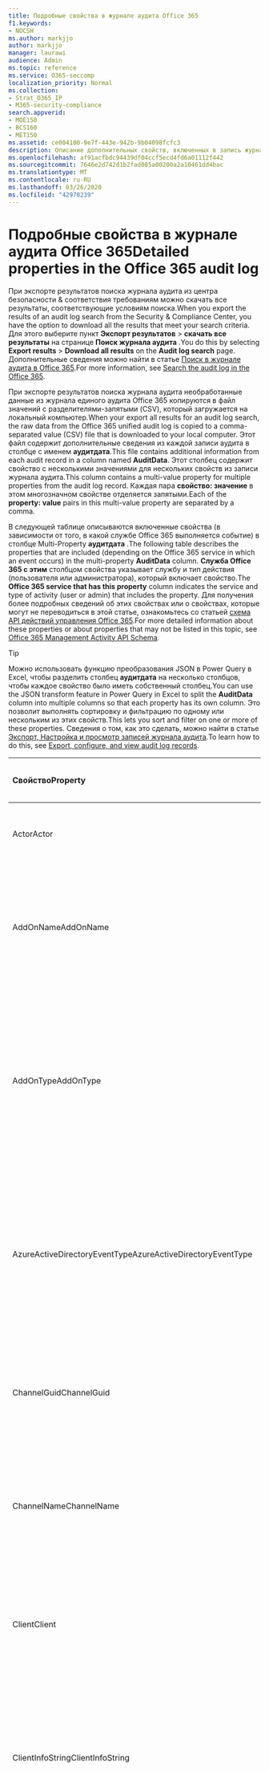 ```yaml
---
title: Подробные свойства в журнале аудита Office 365
f1.keywords:
- NOCSH
ms.author: markjjo
author: markjjo
manager: laurawi
audience: Admin
ms.topic: reference
ms.service: O365-seccomp
localization_priority: Normal
ms.collection:
- Strat_O365_IP
- M365-security-compliance
search.appverid:
- MOE150
- BCS160
- MET150
ms.assetid: ce004100-9e7f-443e-942b-9b04098fcfc3
description: Описание дополнительных свойств, включенных в запись журнала аудита Office 365.
ms.openlocfilehash: af91acfbdc94439df04ccf5ecd4fd6a01112f442
ms.sourcegitcommit: 7646e2d742d1b2fad085a00200a2a10461dd4bac
ms.translationtype: MT
ms.contentlocale: ru-RU
ms.lasthandoff: 03/26/2020
ms.locfileid: "42978239"
---
```

# <a name="detailed-properties-in-the-office-365-audit-log"></a><span data-ttu-id="85168-103">Подробные свойства в журнале аудита Office 365</span><span class="sxs-lookup"><span data-stu-id="85168-103">Detailed properties in the Office 365 audit log</span></span>

<span data-ttu-id="85168-104">При экспорте результатов поиска журнала аудита из центра безопасности & соответствия требованиям можно скачать все результаты, соответствующие условиям поиска.</span><span class="sxs-lookup"><span data-stu-id="85168-104">When you export the results of an audit log search from the Security & Compliance Center, you have the option to download all the results that meet your search criteria.</span></span> <span data-ttu-id="85168-105">Для этого выберите пункт **Экспорт результатов** \> **скачать все результаты** на странице **Поиск журнала аудита** .</span><span class="sxs-lookup"><span data-stu-id="85168-105">You do this by selecting **Export results** \> **Download all results** on the **Audit log search** page.</span></span> <span data-ttu-id="85168-106">Дополнительные сведения можно найти в статье [Поиск в журнале аудита в Office 365](search-the-audit-log-in-security-and-compliance.md).</span><span class="sxs-lookup"><span data-stu-id="85168-106">For more information, see [Search the audit log in the Office 365](search-the-audit-log-in-security-and-compliance.md).</span></span>
  
 <span data-ttu-id="85168-107">При экспорте результатов поиска журнала аудита необработанные данные из журнала единого аудита Office 365 копируются в файл значений с разделителями-запятыми (CSV), который загружается на локальный компьютер.</span><span class="sxs-lookup"><span data-stu-id="85168-107">When your export all results for an audit log search, the raw data from the Office 365 unified audit log is copied to a comma-separated value (CSV) file that is downloaded to your local computer.</span></span> <span data-ttu-id="85168-108">Этот файл содержит дополнительные сведения из каждой записи аудита в столбце с именем **аудитдата**.</span><span class="sxs-lookup"><span data-stu-id="85168-108">This file contains additional information from each audit record in a column named **AuditData**.</span></span> <span data-ttu-id="85168-109">Этот столбец содержит свойство с несколькими значениями для нескольких свойств из записи журнала аудита.</span><span class="sxs-lookup"><span data-stu-id="85168-109">This column contains a multi-value property for multiple properties from the audit log record.</span></span> <span data-ttu-id="85168-110">Каждая пара **свойство: значение** в этом многозначном свойстве отделяется запятыми.</span><span class="sxs-lookup"><span data-stu-id="85168-110">Each of the **property: value** pairs in this multi-value property are separated by a comma.</span></span> 
  
<span data-ttu-id="85168-111">В следующей таблице описываются включенные свойства (в зависимости от того, в какой службе Office 365 выполняется событие) в столбце Multi-Property **аудитдата** .</span><span class="sxs-lookup"><span data-stu-id="85168-111">The following table describes the properties that are included (depending on the Office 365 service in which an event occurs) in the multi-property **AuditData** column.</span></span> <span data-ttu-id="85168-112">**Служба Office 365 с этим** столбцом свойства указывает службу и тип действия (пользователя или администратора), который включает свойство.</span><span class="sxs-lookup"><span data-stu-id="85168-112">The **Office 365 service that has this property** column indicates the service and type of activity (user or admin) that includes the property.</span></span> <span data-ttu-id="85168-113">Для получения более подробных сведений об этих свойствах или о свойствах, которые могут не переводиться в этой статье, ознакомьтесь со статьей [схема API действий управления Office 365](https://go.microsoft.com/fwlink/p/?LinkId=717993).</span><span class="sxs-lookup"><span data-stu-id="85168-113">For more detailed information about these properties or about properties that may not be listed in this topic, see [Office 365 Management Activity API Schema](https://go.microsoft.com/fwlink/p/?LinkId=717993).</span></span>
  
> [!TIP]
> <span data-ttu-id="85168-114">Можно использовать функцию преобразования JSON в Power Query в Excel, чтобы разделить столбец **аудитдата** на несколько столбцов, чтобы каждое свойство было иметь собственный столбец.</span><span class="sxs-lookup"><span data-stu-id="85168-114">You can use the JSON transform feature in Power Query in Excel to split the **AuditData** column into multiple columns so that each property has its own column.</span></span> <span data-ttu-id="85168-115">Это позволит выполнять сортировку и фильтрацию по одному или нескольким из этих свойств.</span><span class="sxs-lookup"><span data-stu-id="85168-115">This lets you sort and filter on one or more of these properties.</span></span> <span data-ttu-id="85168-116">Сведения о том, как это сделать, можно найти в статье [Экспорт, Настройка и просмотр записей журнала аудита](export-view-audit-log-records.md).</span><span class="sxs-lookup"><span data-stu-id="85168-116">To learn how to do this, see [Export, configure, and view audit log records](export-view-audit-log-records.md).</span></span> 
  
|<span data-ttu-id="85168-117">**Свойство**</span><span class="sxs-lookup"><span data-stu-id="85168-117">**Property**</span></span>|<span data-ttu-id="85168-118">**Описание**</span><span class="sxs-lookup"><span data-stu-id="85168-118">**Description**</span></span>|<span data-ttu-id="85168-119">**Служба Office 365 с этим свойством**</span><span class="sxs-lookup"><span data-stu-id="85168-119">**Office 365 service that has this property**</span></span>|
|:-----|:-----|:-----|
|<span data-ttu-id="85168-120">Actor</span><span class="sxs-lookup"><span data-stu-id="85168-120">Actor</span></span>|<span data-ttu-id="85168-121">Учетная запись пользователя или службы, которая выполнила действие.</span><span class="sxs-lookup"><span data-stu-id="85168-121">The user or service account that performed the action.</span></span>|<span data-ttu-id="85168-122">Azure Active Directory</span><span class="sxs-lookup"><span data-stu-id="85168-122">Azure Active Directory</span></span>|
|<span data-ttu-id="85168-123">AddOnName</span><span class="sxs-lookup"><span data-stu-id="85168-123">AddOnName</span></span>|<span data-ttu-id="85168-124">Имя надстройки, которая была добавлена, удалена или обновлена в команде.</span><span class="sxs-lookup"><span data-stu-id="85168-124">The name of an add-on that was added, removed, or updated in a team.</span></span> <span data-ttu-id="85168-125">Тип надстроек в Microsoft Teams — это Bot, соединитель или вкладка.</span><span class="sxs-lookup"><span data-stu-id="85168-125">The type of add-ons in Microsoft Teams is a bot, a connector, or a tab.</span></span>|<span data-ttu-id="85168-126">Microsoft Teams</span><span class="sxs-lookup"><span data-stu-id="85168-126">Microsoft Teams</span></span>|
|<span data-ttu-id="85168-127">AddOnType</span><span class="sxs-lookup"><span data-stu-id="85168-127">AddOnType</span></span>|<span data-ttu-id="85168-128">Тип надстройки, которая была добавлена, удалена или обновлена в команде.</span><span class="sxs-lookup"><span data-stu-id="85168-128">The type of an add-on that was added, removed, or updated in a team.</span></span> <span data-ttu-id="85168-129">Следующие значения указывают тип надстройки.</span><span class="sxs-lookup"><span data-stu-id="85168-129">The following values indicate the type of add-on.</span></span>  <br/> <span data-ttu-id="85168-130">**1** — указывает на Bot.</span><span class="sxs-lookup"><span data-stu-id="85168-130">**1** - Indicates a bot.</span></span><br/> <span data-ttu-id="85168-131">**2** — указывает на соединитель.</span><span class="sxs-lookup"><span data-stu-id="85168-131">**2** - Indicates a connector.</span></span><br/> <span data-ttu-id="85168-132">**3** — указывает на вкладку.</span><span class="sxs-lookup"><span data-stu-id="85168-132">**3** - Indicates a tab.</span></span>|<span data-ttu-id="85168-133">Microsoft Teams</span><span class="sxs-lookup"><span data-stu-id="85168-133">Microsoft Teams</span></span>|
|<span data-ttu-id="85168-134">AzureActiveDirectoryEventType</span><span class="sxs-lookup"><span data-stu-id="85168-134">AzureActiveDirectoryEventType</span></span>|<span data-ttu-id="85168-135">Тип события Azure Active Directory.</span><span class="sxs-lookup"><span data-stu-id="85168-135">The type of Azure Active Directory event.</span></span> <span data-ttu-id="85168-136">Следующие значения указывают тип события.</span><span class="sxs-lookup"><span data-stu-id="85168-136">The following values indicate the type of event.</span></span>  <br/> <span data-ttu-id="85168-137">**0** — указывает на событие входа в учетную запись.</span><span class="sxs-lookup"><span data-stu-id="85168-137">**0** - Indicates an account login event.</span></span><br/> <span data-ttu-id="85168-138">**1** — указывает на событие безопасности приложения Azure.</span><span class="sxs-lookup"><span data-stu-id="85168-138">**1** - Indicates an Azure application security event.</span></span>|<span data-ttu-id="85168-139">Azure Active Directory</span><span class="sxs-lookup"><span data-stu-id="85168-139">Azure Active Directory</span></span>|
|<span data-ttu-id="85168-140">ChannelGuid</span><span class="sxs-lookup"><span data-stu-id="85168-140">ChannelGuid</span></span>|<span data-ttu-id="85168-141">Идентификатор канала Microsoft Teams.</span><span class="sxs-lookup"><span data-stu-id="85168-141">The ID of a Microsoft Teams channel.</span></span> <span data-ttu-id="85168-142">Команда, в которой находится канал, определена свойствами **теамнаме** и **теамгуид** .</span><span class="sxs-lookup"><span data-stu-id="85168-142">The team that the channel is located in is identified by the **TeamName** and **TeamGuid** properties.</span></span>|<span data-ttu-id="85168-143">Microsoft Teams</span><span class="sxs-lookup"><span data-stu-id="85168-143">Microsoft Teams</span></span>|
|<span data-ttu-id="85168-144">ChannelName</span><span class="sxs-lookup"><span data-stu-id="85168-144">ChannelName</span></span>|<span data-ttu-id="85168-145">Имя канала Microsoft Teams.</span><span class="sxs-lookup"><span data-stu-id="85168-145">The name of a Microsoft Teams channel.</span></span> <span data-ttu-id="85168-146">Команда, в которой находится канал, определена свойствами **теамнаме** и **теамгуид** .</span><span class="sxs-lookup"><span data-stu-id="85168-146">The team that the channel is located in is identified by the **TeamName** and **TeamGuid** properties.</span></span>|<span data-ttu-id="85168-147">Microsoft Teams</span><span class="sxs-lookup"><span data-stu-id="85168-147">Microsoft Teams</span></span>|
|<span data-ttu-id="85168-148">Client</span><span class="sxs-lookup"><span data-stu-id="85168-148">Client</span></span>|<span data-ttu-id="85168-149">Клиентское устройство, ОС устройства и браузер устройства, используемый для события входа (например, Nokia Lumia 920; Windows Phone 8; IE Mobile 11).</span><span class="sxs-lookup"><span data-stu-id="85168-149">The client device, the device OS, and the device browser used for the login event (for example, Nokia Lumia 920; Windows Phone 8; IE Mobile 11).</span></span>|<span data-ttu-id="85168-150">Azure Active Directory</span><span class="sxs-lookup"><span data-stu-id="85168-150">Azure Active Directory</span></span>|
|<span data-ttu-id="85168-151">ClientInfoString</span><span class="sxs-lookup"><span data-stu-id="85168-151">ClientInfoString</span></span>|<span data-ttu-id="85168-152">Сведения о почтовом клиенте, который использовался для выполнения операции (например, версия браузера, версия Outlook и сведения о мобильном устройстве)</span><span class="sxs-lookup"><span data-stu-id="85168-152">Information about the email client that was used to perform the operation, such as a browser version, Outlook version, and mobile device information</span></span>|<span data-ttu-id="85168-153">Exchange (действие почтового ящика)</span><span class="sxs-lookup"><span data-stu-id="85168-153">Exchange (mailbox activity)</span></span>|
|<span data-ttu-id="85168-154">ClientIP</span><span class="sxs-lookup"><span data-stu-id="85168-154">ClientIP</span></span>|<span data-ttu-id="85168-155">IP-адрес устройства, которое использовалось при регистрации действия в журнале.</span><span class="sxs-lookup"><span data-stu-id="85168-155">The IP address of the device that was used when the activity was logged.</span></span> <span data-ttu-id="85168-156">IP-адрес отображается в формате адреса IPv4 или IPv6.</span><span class="sxs-lookup"><span data-stu-id="85168-156">The IP address is displayed in either an IPv4 or IPv6 address format.</span></span><br/><br/> <span data-ttu-id="85168-157">Для некоторых служб значение, отображаемое в этом свойстве, может быть IP-адресом доверенного приложения (например, веб-приложений Office), обращающегося в службу от имени пользователя, а не IP-адресом устройства пользователя, выполнившего действие.</span><span class="sxs-lookup"><span data-stu-id="85168-157">For some services, the value displayed in this property might be the IP address for a trusted application (for example, Office on the web apps) calling into the service on behalf of a user and not the IP address of the device used by person who performed the activity.</span></span> <br/><br/><span data-ttu-id="85168-158">Кроме того, для действий администратора (или действий, выполняемых системной учетной записью) для событий, связанных с Azure Active Directory, этот IP-адрес не записывается `null`, а свойство клиентип имеет значение.</span><span class="sxs-lookup"><span data-stu-id="85168-158">Also, for admin activity (or activity performed by a system account) for Azure Active Directory-related events, the IP address isn't logged and the value for the ClientIP property is `null`.</span></span> |<span data-ttu-id="85168-159">Azure Active Directory, Exchange, SharePoint</span><span class="sxs-lookup"><span data-stu-id="85168-159">Azure Active Directory, Exchange, SharePoint</span></span>|
|<span data-ttu-id="85168-160">CreationTime</span><span class="sxs-lookup"><span data-stu-id="85168-160">CreationTime</span></span>|<span data-ttu-id="85168-161">Дата и время выполнения действия пользователем в формате UTC.</span><span class="sxs-lookup"><span data-stu-id="85168-161">The date and time in Coordinated Universal Time (UTC) when the user performed the activity.</span></span>|<span data-ttu-id="85168-162">Все</span><span class="sxs-lookup"><span data-stu-id="85168-162">All</span></span>|
|<span data-ttu-id="85168-163">DestinationFileExtension</span><span class="sxs-lookup"><span data-stu-id="85168-163">DestinationFileExtension</span></span>|<span data-ttu-id="85168-164">Расширение скопированного или перемещенного файла.</span><span class="sxs-lookup"><span data-stu-id="85168-164">The file extension of a file that is copied or moved.</span></span> <span data-ttu-id="85168-165">Это свойство отображается только для действий пользователя Филекопиед и Филемовед.</span><span class="sxs-lookup"><span data-stu-id="85168-165">This property is displayed only for the FileCopied and FileMoved user activities.</span></span>|<span data-ttu-id="85168-166">SharePoint;</span><span class="sxs-lookup"><span data-stu-id="85168-166">SharePoint</span></span>|
|<span data-ttu-id="85168-167">DestinationFileName</span><span class="sxs-lookup"><span data-stu-id="85168-167">DestinationFileName</span></span>|<span data-ttu-id="85168-168">Имя файла копируется или перемещается.</span><span class="sxs-lookup"><span data-stu-id="85168-168">The name of the file is copied or moved.</span></span> <span data-ttu-id="85168-169">Это свойство отображается только для действий Филекопиед и Филемовед.</span><span class="sxs-lookup"><span data-stu-id="85168-169">This property is displayed only for the FileCopied and FileMoved actions.</span></span>|<span data-ttu-id="85168-170">SharePoint;</span><span class="sxs-lookup"><span data-stu-id="85168-170">SharePoint</span></span>|
|<span data-ttu-id="85168-171">DestinationRelativeUrl</span><span class="sxs-lookup"><span data-stu-id="85168-171">DestinationRelativeUrl</span></span>|<span data-ttu-id="85168-172">URL-адрес конечной папки, в которую копируется или перемещается файл.</span><span class="sxs-lookup"><span data-stu-id="85168-172">The URL of the destination folder where a file is copied or moved.</span></span> <span data-ttu-id="85168-173">Сочетание значений для свойства **SiteUrl**, **дестинатионрелативеурл**и **Дестинатионфиленаме** совпадает со значением свойства **ObjectID** , которое представляет собой полный путь к файлу, который был скопирован.</span><span class="sxs-lookup"><span data-stu-id="85168-173">The combination of the values for the **SiteURL**, the **DestinationRelativeURL**, and the **DestinationFileName** property is the same as the value for the **ObjectID** property, which is the full path name for the file that was copied.</span></span> <span data-ttu-id="85168-174">Это свойство отображается только для действий пользователя Филекопиед и Филемовед.</span><span class="sxs-lookup"><span data-stu-id="85168-174">This property is displayed only for the FileCopied and FileMoved user activities.</span></span>|<span data-ttu-id="85168-175">SharePoint;</span><span class="sxs-lookup"><span data-stu-id="85168-175">SharePoint</span></span>|
|<span data-ttu-id="85168-176">EventSource</span><span class="sxs-lookup"><span data-stu-id="85168-176">EventSource</span></span>|<span data-ttu-id="85168-177">Определяет, произошло ли событие в SharePoint.</span><span class="sxs-lookup"><span data-stu-id="85168-177">Identifies that an event occurred in SharePoint.</span></span> <span data-ttu-id="85168-178">Возможные значения: **SharePoint** и **ObjectModel**.</span><span class="sxs-lookup"><span data-stu-id="85168-178">Possible values are **SharePoint** and **ObjectModel**.</span></span>|<span data-ttu-id="85168-179">SharePoint;</span><span class="sxs-lookup"><span data-stu-id="85168-179">SharePoint</span></span>|
|<span data-ttu-id="85168-180">ExternalAccess</span><span class="sxs-lookup"><span data-stu-id="85168-180">ExternalAccess</span></span>|<span data-ttu-id="85168-181">Для действий администратора Exchange указывает, был ли командлет запущен пользователем в Организации, сотрудником центра обработки данных Майкрософт или учетной записью службы центра обработки данных или полномочным администратором.</span><span class="sxs-lookup"><span data-stu-id="85168-181">For Exchange admin activity, specifies whether the cmdlet was run by a user in your organization, by Microsoft datacenter personnel or a datacenter service account, or by a delegated administrator.</span></span> <span data-ttu-id="85168-182">Значение **False** означает, что командлет был запущен пользователем в вашей организации.</span><span class="sxs-lookup"><span data-stu-id="85168-182">The value **False** indicates that the cmdlet was run by someone in your organization.</span></span> <span data-ttu-id="85168-183">Значение **True** значит, что командлет запустили сотрудник центра данных Майкрософт, учетная запись службы центра данных или полномочный администратор.</span><span class="sxs-lookup"><span data-stu-id="85168-183">The value **True** indicates that the cmdlet was run by datacenter personnel, a datacenter service account, or a delegated administrator.</span></span>  <br/> <span data-ttu-id="85168-184">Для действия почтовых ящиков Exchange указывает, был ли доступ к почтовому ящику пользователю за пресроком вашей организации.</span><span class="sxs-lookup"><span data-stu-id="85168-184">For Exchange mailbox activity, specifies whether a mailbox was accessed by a user outside your organization.</span></span>|<span data-ttu-id="85168-185">Exchange</span><span class="sxs-lookup"><span data-stu-id="85168-185">Exchange</span></span>|
|<span data-ttu-id="85168-186">ExtendedProperties</span><span class="sxs-lookup"><span data-stu-id="85168-186">ExtendedProperties</span></span>|<span data-ttu-id="85168-187">Расширенные свойства для события Azure Active Directory.</span><span class="sxs-lookup"><span data-stu-id="85168-187">The extended properties for an Azure Active Directory event.</span></span>|<span data-ttu-id="85168-188">Azure Active Directory</span><span class="sxs-lookup"><span data-stu-id="85168-188">Azure Active Directory</span></span>|
|<span data-ttu-id="85168-189">Идентификатор</span><span class="sxs-lookup"><span data-stu-id="85168-189">ID</span></span>|<span data-ttu-id="85168-190">Идентификатор записи отчета.</span><span class="sxs-lookup"><span data-stu-id="85168-190">The ID of the report entry.</span></span> <span data-ttu-id="85168-191">ИДЕНТИФИКАТОР уникально идентифицирует запись отчета.</span><span class="sxs-lookup"><span data-stu-id="85168-191">The ID uniquely identifies the report entry.</span></span>|<span data-ttu-id="85168-192">Все</span><span class="sxs-lookup"><span data-stu-id="85168-192">All</span></span>|
|<span data-ttu-id="85168-193">InternalLogonType</span><span class="sxs-lookup"><span data-stu-id="85168-193">InternalLogonType</span></span>|<span data-ttu-id="85168-194">Зарезервировано для внутреннего использования.</span><span class="sxs-lookup"><span data-stu-id="85168-194">Reserved for internal use.</span></span>|<span data-ttu-id="85168-195">Exchange (действие почтового ящика)</span><span class="sxs-lookup"><span data-stu-id="85168-195">Exchange (mailbox activity)</span></span>|
|<span data-ttu-id="85168-196">ItemType</span><span class="sxs-lookup"><span data-stu-id="85168-196">ItemType</span></span>|<span data-ttu-id="85168-197">Тип объекта, который был открыт или изменен.</span><span class="sxs-lookup"><span data-stu-id="85168-197">The type of object that was accessed or modified.</span></span> <span data-ttu-id="85168-198">Возможные значения: **файл**, **Папка**, **веб**, **сайт**, **клиент**и **DocumentLibrary**.</span><span class="sxs-lookup"><span data-stu-id="85168-198">Possible values include **File**, **Folder**, **Web**, **Site**, **Tenant**, and **DocumentLibrary**.</span></span>|<span data-ttu-id="85168-199">SharePoint;</span><span class="sxs-lookup"><span data-stu-id="85168-199">SharePoint</span></span>|
|<span data-ttu-id="85168-200">LoginStatus</span><span class="sxs-lookup"><span data-stu-id="85168-200">LoginStatus</span></span>|<span data-ttu-id="85168-201">Определяет ошибки входа в систему, которые могут быть выполнены.</span><span class="sxs-lookup"><span data-stu-id="85168-201">Identifies login failures that might have occurred.</span></span>|<span data-ttu-id="85168-202">Azure Active Directory</span><span class="sxs-lookup"><span data-stu-id="85168-202">Azure Active Directory</span></span>|
|<span data-ttu-id="85168-203">LogonType</span><span class="sxs-lookup"><span data-stu-id="85168-203">LogonType</span></span>|<span data-ttu-id="85168-204">Тип доступа к почтовому ящику.</span><span class="sxs-lookup"><span data-stu-id="85168-204">The type of mailbox access.</span></span> <span data-ttu-id="85168-205">Следующие значения указывают тип пользователя, получившего доступ к почтовому ящику.</span><span class="sxs-lookup"><span data-stu-id="85168-205">The following values indicate the type of user who accessed the mailbox.</span></span>  <br/><br/> <span data-ttu-id="85168-206">**0** — указывает на владельца почтового ящика.</span><span class="sxs-lookup"><span data-stu-id="85168-206">**0** - Indicates a mailbox owner.</span></span><br/> <span data-ttu-id="85168-207">**1** — указывает на администратора.</span><span class="sxs-lookup"><span data-stu-id="85168-207">**1** - Indicates an administrator.</span></span><br/> <span data-ttu-id="85168-208">**2** — указывает на делегат.</span><span class="sxs-lookup"><span data-stu-id="85168-208">**2** - Indicates a delegate.</span></span> <br/><span data-ttu-id="85168-209">**3** — указывает транспортную службу в центре обработки данных Майкрософт.</span><span class="sxs-lookup"><span data-stu-id="85168-209">**3** - Indicates the transport service in the Microsoft datacenter.</span></span><br/> <span data-ttu-id="85168-210">**4** — указывает учетную запись службы в центре обработки данных Майкрософт.</span><span class="sxs-lookup"><span data-stu-id="85168-210">**4** - Indicates a   service account in the Microsoft datacenter.</span></span> <br/><span data-ttu-id="85168-211">**6** указывает на делегированного администратора.</span><span class="sxs-lookup"><span data-stu-id="85168-211">**6** - Indicates a delegated administrator.</span></span>|<span data-ttu-id="85168-212">Exchange (действие почтового ящика)</span><span class="sxs-lookup"><span data-stu-id="85168-212">Exchange (mailbox activity)</span></span>|
|<span data-ttu-id="85168-213">MailboxGuid</span><span class="sxs-lookup"><span data-stu-id="85168-213">MailboxGuid</span></span>|<span data-ttu-id="85168-214">GUID почтового ящика Exchange, к которому получен доступ.</span><span class="sxs-lookup"><span data-stu-id="85168-214">The Exchange GUID of the mailbox that was accessed.</span></span>|<span data-ttu-id="85168-215">Exchange (действие почтового ящика)</span><span class="sxs-lookup"><span data-stu-id="85168-215">Exchange (mailbox activity)</span></span>|
|<span data-ttu-id="85168-216">MailboxOwnerUPN</span><span class="sxs-lookup"><span data-stu-id="85168-216">MailboxOwnerUPN</span></span>|<span data-ttu-id="85168-217">Адрес электронной почты пользователя, владеющего почтовым ящиком, к которому получен доступ.</span><span class="sxs-lookup"><span data-stu-id="85168-217">The email address of the person who owns the mailbox that was accessed.</span></span>|<span data-ttu-id="85168-218">Exchange (действие почтового ящика)</span><span class="sxs-lookup"><span data-stu-id="85168-218">Exchange (mailbox activity)</span></span>|
|<span data-ttu-id="85168-219">Members</span><span class="sxs-lookup"><span data-stu-id="85168-219">Members</span></span>|<span data-ttu-id="85168-220">Список пользователей, которые были добавлены в команду или удалены из нее.</span><span class="sxs-lookup"><span data-stu-id="85168-220">Lists the users that have been added or removed from a team.</span></span> <span data-ttu-id="85168-221">Перечисленные ниже значения указывают на тип роли, назначенной пользователю.</span><span class="sxs-lookup"><span data-stu-id="85168-221">The following values indicate the Role type assigned to the user.</span></span>  <br/><br/> <span data-ttu-id="85168-222">**1** — указывает на роль владельца.</span><span class="sxs-lookup"><span data-stu-id="85168-222">**1** - Indicates  the Owner role.</span></span><br/> <span data-ttu-id="85168-223">**2** — указывает на роль "Участник".</span><span class="sxs-lookup"><span data-stu-id="85168-223">**2** - Indicates the Member role.</span></span><br/> <span data-ttu-id="85168-224">**3** — указывает на роль "Гость".</span><span class="sxs-lookup"><span data-stu-id="85168-224">**3** - Indicates the Guest role.</span></span> <br/><br/><span data-ttu-id="85168-225">Свойство Members также включает название организации и адрес электронной почты участника.</span><span class="sxs-lookup"><span data-stu-id="85168-225">The Members property also includes the name of your organization, and the member's email address.</span></span>|<span data-ttu-id="85168-226">Microsoft Teams</span><span class="sxs-lookup"><span data-stu-id="85168-226">Microsoft Teams</span></span>|
|<span data-ttu-id="85168-227">ModifiedProperties (имя, NewValue, OldValue)</span><span class="sxs-lookup"><span data-stu-id="85168-227">ModifiedProperties (Name, NewValue, OldValue)</span></span>|<span data-ttu-id="85168-228">Это свойство включается для действий администратора, таких как добавление пользователя в качестве участника сайта или члена группы администраторов семейства веб-сайтов.</span><span class="sxs-lookup"><span data-stu-id="85168-228">The property is included for admin events, such as adding a user as a member of a site or a site collection admin group.</span></span> <span data-ttu-id="85168-229">Свойство включает имя измененного свойства (например, "Группа администраторов сайта") нового значения свойства Modified (например, пользователя, добавленного в качестве администратора сайта, а также предыдущее значение измененного объекта.</span><span class="sxs-lookup"><span data-stu-id="85168-229">The property includes the name of the property that was modified (for example, the Site Admin group) the new value of the modified property (such the user who was added as a site admin, and the previous value of the modified object.</span></span>|<span data-ttu-id="85168-230">Все (действия администратора)</span><span class="sxs-lookup"><span data-stu-id="85168-230">All (admin activity)</span></span>|
|<span data-ttu-id="85168-231">ObjectId</span><span class="sxs-lookup"><span data-stu-id="85168-231">ObjectId</span></span>|<span data-ttu-id="85168-232">Что касается ведения журнала аудита действий администратора Exchange, это имя объекта, измененного командлетом.</span><span class="sxs-lookup"><span data-stu-id="85168-232">For Exchange admin audit logging, the name of the object that was modified by the cmdlet.</span></span>  <br/> <span data-ttu-id="85168-233">Для действия SharePoint — полный URL-путь к файлу или папке, к которым обращается пользователь.</span><span class="sxs-lookup"><span data-stu-id="85168-233">For SharePoint activity, the full URL path name of the file or folder accessed by a user.</span></span>  <br/> <span data-ttu-id="85168-234">Для действия Azure AD введите имя учетной записи пользователя, которая была изменена.</span><span class="sxs-lookup"><span data-stu-id="85168-234">For Azure AD activity, the name of the user account that was modified.</span></span>|<span data-ttu-id="85168-235">Все</span><span class="sxs-lookup"><span data-stu-id="85168-235">All</span></span>|
|<span data-ttu-id="85168-236">Эксплуатация</span><span class="sxs-lookup"><span data-stu-id="85168-236">Operation</span></span>|<span data-ttu-id="85168-237">Название действия пользователя или администратора.</span><span class="sxs-lookup"><span data-stu-id="85168-237">The name of the user or admin activity.</span></span> <span data-ttu-id="85168-238">Значение этого свойства соответствует значению, выбранному в раскрывающемся списке " **действия** ".</span><span class="sxs-lookup"><span data-stu-id="85168-238">The value of this property corresponds to the value that was selected in the **Activities** drop down list.</span></span> <span data-ttu-id="85168-239">Если выбран параметр **Показать результаты для всех действий** , отчет будет включать записи для всех действий пользователя и администратора для всех служб.</span><span class="sxs-lookup"><span data-stu-id="85168-239">If **Show results for all activities** was selected, the report will included entries for all user and admin activities for all services.</span></span> <span data-ttu-id="85168-240">Описание операций и действий, регистрируемых в журнале аудита Office 365, приведено на вкладке "действия при **аудите** " в разделе [Поиск в журнале аудита в Office 365](search-the-audit-log-in-security-and-compliance.md).</span><span class="sxs-lookup"><span data-stu-id="85168-240">For a description of the operations/activities that are logged in the Office 365 audit log, see the **Audited activities** tab in [Search the audit log in the Office 365](search-the-audit-log-in-security-and-compliance.md).</span></span>  <br/> <span data-ttu-id="85168-241">Что касается действий администратора Exchange, это свойство определяет имя запущенного командлета.</span><span class="sxs-lookup"><span data-stu-id="85168-241">For Exchange admin activity, this property identifies the name of the cmdlet that was run.</span></span>|<span data-ttu-id="85168-242">Все</span><span class="sxs-lookup"><span data-stu-id="85168-242">All</span></span>|
|<span data-ttu-id="85168-243">OrganizationId</span><span class="sxs-lookup"><span data-stu-id="85168-243">OrganizationId</span></span>|<span data-ttu-id="85168-244">GUID организации Office 365.</span><span class="sxs-lookup"><span data-stu-id="85168-244">The GUID for your Office 365 organization.</span></span>|<span data-ttu-id="85168-245">Все</span><span class="sxs-lookup"><span data-stu-id="85168-245">All</span></span>|
|<span data-ttu-id="85168-246">Путь</span><span class="sxs-lookup"><span data-stu-id="85168-246">Path</span></span>|<span data-ttu-id="85168-247">Имя папки почтового ящика, где расположено сообщение, к которому получен доступ.</span><span class="sxs-lookup"><span data-stu-id="85168-247">The name of the mailbox folder where the message that was accessed is located.</span></span> <span data-ttu-id="85168-248">Это свойство также определяет папку, в которую создается или копируется или перемещается сообщение.</span><span class="sxs-lookup"><span data-stu-id="85168-248">This property also identifies the folder a where a message is created in or copied/moved to.</span></span>|<span data-ttu-id="85168-249">Exchange (действие почтового ящика)</span><span class="sxs-lookup"><span data-stu-id="85168-249">Exchange (mailbox activity)</span></span>|
|<span data-ttu-id="85168-250">Параметры</span><span class="sxs-lookup"><span data-stu-id="85168-250">Parameters</span></span>|<span data-ttu-id="85168-251">Для действий администратора Exchange — имя и значение для всех параметров, которые использовались с командлетом, указанным в свойстве Operation.</span><span class="sxs-lookup"><span data-stu-id="85168-251">For Exchange admin activity, the name and value for all parameters that were used with the cmdlet that is identified in the Operation property.</span></span>|<span data-ttu-id="85168-252">Exchange (действия администратора)</span><span class="sxs-lookup"><span data-stu-id="85168-252">Exchange (admin activity)</span></span>|
|<span data-ttu-id="85168-253">RecordType</span><span class="sxs-lookup"><span data-stu-id="85168-253">RecordType</span></span>|<span data-ttu-id="85168-254">Тип операции, указанный в записи.</span><span class="sxs-lookup"><span data-stu-id="85168-254">The type of operation indicated by the record.</span></span> <span data-ttu-id="85168-255">Следующие значения указывают тип записи.</span><span class="sxs-lookup"><span data-stu-id="85168-255">The following values indicate the record type.</span></span>  <br/><br/> <span data-ttu-id="85168-256">**1** — указывает запись из журнала аудита администратора Exchange.</span><span class="sxs-lookup"><span data-stu-id="85168-256">**1** - Indicates a record from the  Exchange  admin audit log.</span></span> <br/><span data-ttu-id="85168-257">**2** — указывает запись в журнале аудита почтовых ящиков Exchange для операции, выполняемой с одним элементом почтового ящика.</span><span class="sxs-lookup"><span data-stu-id="85168-257">**2** - Indicates a record from the  Exchange  mailbox audit log for an operation performed on a singled mailbox item.</span></span> <br/><span data-ttu-id="85168-258">**3** — также указывает запись из журнала аудита почтовых ящиков Exchange.</span><span class="sxs-lookup"><span data-stu-id="85168-258">**3** - Also indicates a record from the  Exchange  mailbox audit log.</span></span> <span data-ttu-id="85168-259">Этот тип записи указывает на то, что операция была выполнена над несколькими элементами в исходном почтовом ящике (например, перемещение нескольких элементов в папку "Удаленные" или окончательное удаление нескольких элементов).</span><span class="sxs-lookup"><span data-stu-id="85168-259">This record type indicates that the operation was performed on multiple items in the source mailbox (such as moving multiple items to the Deleted Items folder or permanently deleting multiple items).</span></span> <br/><span data-ttu-id="85168-260">**4** — указывает на работу администратора сайта в SharePoint, например администратора или пользователя, который назначает разрешения для сайта.</span><span class="sxs-lookup"><span data-stu-id="85168-260">**4** - Indicates a site admin operation in SharePoint, such as an administrator or user assigning permissions to a site.</span></span> <br/><span data-ttu-id="85168-261">**6** — обозначает операцию, связанную с файлами или папками в SharePoint, например пользователь, просматривающий или изменяющий файл.</span><span class="sxs-lookup"><span data-stu-id="85168-261">**6** - Indicates a file or folder-related operation in SharePoint, such as a user viewing or modifying a file.</span></span> <br/><span data-ttu-id="85168-262">**8** — указывает на административную операцию, выполняемую в Azure Active Directory.</span><span class="sxs-lookup"><span data-stu-id="85168-262">**8** - Indicates an admin operation performed in Azure Active Directory.</span></span> <br/><span data-ttu-id="85168-263">**9** — указывает на события входа в OrgID в Azure Active Directory.</span><span class="sxs-lookup"><span data-stu-id="85168-263">**9** - Indicates  OrgId logon events in Azure Active Directory.</span></span> <span data-ttu-id="85168-264">Этот тип записи устарел.</span><span class="sxs-lookup"><span data-stu-id="85168-264">This record type is being deprecated.</span></span> <br/><span data-ttu-id="85168-265">**10** — обозначает события командлетов безопасности, которые были выполнены персоналом Майкрософт в центре обработки данных.</span><span class="sxs-lookup"><span data-stu-id="85168-265">**10** - Indicates security cmdlet events that were performed by Microsoft personnel in the data center.</span></span> <br/><span data-ttu-id="85168-266">**11** — события защиты от потери данных (DLP) в SharePoint.</span><span class="sxs-lookup"><span data-stu-id="85168-266">**11** - Indicates Data loss protection (DLP) events in SharePoint.</span></span><br/> <span data-ttu-id="85168-267">**12** — обозначает события Sway.</span><span class="sxs-lookup"><span data-stu-id="85168-267">**12** - Indicates Sway events.</span></span> <br/><span data-ttu-id="85168-268">**13** — указывает на события DLP в Exchange, если они настроены с помощью единой политики DLP.</span><span class="sxs-lookup"><span data-stu-id="85168-268">**13** - Indicates DLP events in Exchange, when configured with a unified a DLP policy.</span></span> <span data-ttu-id="85168-269">События защиты от потери данных, основанные на правилах для обработки почты Exchange (которые также называются правилами транспорта), не поддерживаются.</span><span class="sxs-lookup"><span data-stu-id="85168-269">DLP events based on Exchange mail flow rules (also known as transport rules) aren't supported.</span></span><br><span data-ttu-id="85168-270">**14** — обозначает события общего доступа в SharePoint.</span><span class="sxs-lookup"><span data-stu-id="85168-270">**14** - Indicates sharing events in SharePoint.</span></span><br/> <span data-ttu-id="85168-271">**15** — указывает на события входа в службу маркеров безопасности (STS) в Azure Active Directory.</span><span class="sxs-lookup"><span data-stu-id="85168-271">**15** - Indicates Secure Token Service (STS) logon events in Azure Active Directory.</span></span> <br/><span data-ttu-id="85168-272">**18** — указывает на события центра безопасности & соответствия требованиям.</span><span class="sxs-lookup"><span data-stu-id="85168-272">**18** - Indicates Security & Compliance Center events.</span></span> <br/><span data-ttu-id="85168-273">**19** — обозначающие операции с почтовыми ящиками Exchange для повторяющихся действий, выполняемых в течение очень короткой длительности.</span><span class="sxs-lookup"><span data-stu-id="85168-273">**19** - Indicates aggregated Exchange mailbox operations for repetitive activity that occurs within a very short duration.</span></span> <br/><span data-ttu-id="85168-274">**20** — указывает на события Power BI.</span><span class="sxs-lookup"><span data-stu-id="85168-274">**20** - Indicates Power BI events.</span></span> <br/><span data-ttu-id="85168-275">**21**— обозначает события Dynamics 365.</span><span class="sxs-lookup"><span data-stu-id="85168-275">**21**- Indicates Dynamics 365 events.</span></span><br/><span data-ttu-id="85168-276">**22** — обозначает события Yammer.</span><span class="sxs-lookup"><span data-stu-id="85168-276">**22** - Indicates Yammer events.</span></span> <br/><span data-ttu-id="85168-277">**23** — обозначает события Skype для бизнеса.</span><span class="sxs-lookup"><span data-stu-id="85168-277">**23** - Indicates Skype for Business events.</span></span> <br/><span data-ttu-id="85168-278">**24** — указывает на события обнаружения электронных данных.</span><span class="sxs-lookup"><span data-stu-id="85168-278">**24** - Indicates eDiscovery events.</span></span> <span data-ttu-id="85168-279">Этот тип записей указывает действия, выполненные при выполнении поиска контента и управления делами обнаружения электронных данных в центре безопасности и соответствия требованиям.</span><span class="sxs-lookup"><span data-stu-id="85168-279">This record type indicates activities that were performed by running content searches and managing eDiscovery cases in the security and compliance center.</span></span> <span data-ttu-id="85168-280">Дополнительные сведения приведены в статье [Поиск действий eDiscovery в журнале аудита Office 365](search-for-ediscovery-activities-in-the-audit-log.md).</span><span class="sxs-lookup"><span data-stu-id="85168-280">For more information, see [Search for eDiscovery activities in the Office 365 audit log](search-for-ediscovery-activities-in-the-audit-log.md).</span></span><br/><span data-ttu-id="85168-281">**25, 26 или 27** — обозначает события Microsoft Teams.</span><span class="sxs-lookup"><span data-stu-id="85168-281">**25, 26, or 27** - Indicates Microsoft Teams events.</span></span> <br/><span data-ttu-id="85168-282">**28** указывает события фишинга и вредоносных программ из Exchange Online Protection и Office 365 Advanced Threat protection.</span><span class="sxs-lookup"><span data-stu-id="85168-282">**28** - Indicates phishing and malware events from Exchange Online Protection and Office 365 Advanced Threat Protection.</span></span><br/><span data-ttu-id="85168-283">**29** — указывает на события отправки из Exchange Online Protection и Office 365 Advanced Threat protection.</span><span class="sxs-lookup"><span data-stu-id="85168-283">**29** - Indicates submission events from Exchange Online Protection and Office 365 Advanced Threat Protection.</span></span><br/><span data-ttu-id="85168-284">**30** — обозначает Microsoft Power Автоматизация (ранее называемые событиями Microsoft Flow).</span><span class="sxs-lookup"><span data-stu-id="85168-284">**30** - Indicates Microsoft Power Automate (formerly called Microsoft Flow) events.</span></span><br/> <span data-ttu-id="85168-285">**31** — обозначает Расширенные события обнаружения электронных данных.</span><span class="sxs-lookup"><span data-stu-id="85168-285">**31** - Indicates Advanced eDiscovery events.</span></span><br/> <span data-ttu-id="85168-286">**32** — обозначает события Microsoft Stream.</span><span class="sxs-lookup"><span data-stu-id="85168-286">**32** - Indicates Microsoft Stream events.</span></span><br/> <span data-ttu-id="85168-287">**33** — указывает события, связанные с классификацией DLP в SharePoint.</span><span class="sxs-lookup"><span data-stu-id="85168-287">**33** - Indicates events related to DLP classification in SharePoint.</span></span><br/><span data-ttu-id="85168-288">**35** — обозначает события Microsoft Project.</span><span class="sxs-lookup"><span data-stu-id="85168-288">**35** - Indicates Microsoft Project events.</span></span> <br/> <span data-ttu-id="85168-289">**36** — обозначает события списка SharePoint.</span><span class="sxs-lookup"><span data-stu-id="85168-289">**36** - Indicates SharePoint list events.</span></span><br/><span data-ttu-id="85168-290">**37** — указывает на события, связанные с комментариями SharePoint.</span><span class="sxs-lookup"><span data-stu-id="85168-290">**37** - Indicates events related to SharePoint comments.</span></span> <br/><span data-ttu-id="85168-291">**38** — указывает события, связанные с политиками хранения и метками хранения в центре безопасности и соответствия требованиям.</span><span class="sxs-lookup"><span data-stu-id="85168-291">**38** - Indicates events related to retention policies and retention labels in the security and compliance center.</span></span>  <br/><span data-ttu-id="85168-292">**40** — указывает на события, получаемые в результате оповещений о безопасности и соответствии требованиям.</span><span class="sxs-lookup"><span data-stu-id="85168-292">**40** - Indicates events that results from security and compliance alert signals.</span></span><br/> <span data-ttu-id="85168-293">**41** — указывает события для безопасных ссылок на события блокировки и переопределения блоков в Office 365 Advanced Threat protection.</span><span class="sxs-lookup"><span data-stu-id="85168-293">**41** - Indicates safe links time-of-block and block override events in Office 365 Advanced Threat Protection.</span></span><br/><span data-ttu-id="85168-294">**42** — указывает события, связанные с аналитическими сведениями и отчетами в центре безопасности и соответствия требованиям Office 365.</span><span class="sxs-lookup"><span data-stu-id="85168-294">**42** - Indicates events related to insights and reports in the Office 365 security and compliance center.</span></span><br/><span data-ttu-id="85168-295">**44** — указывает события аналитики рабочего места.</span><span class="sxs-lookup"><span data-stu-id="85168-295">**44** - Indicates Workplace Analytics events.</span></span> <br/><span data-ttu-id="85168-296">**45** — указывает на события Power Apps.</span><span class="sxs-lookup"><span data-stu-id="85168-296">**45** - Indicates Power Apps events.</span></span> <br/> <span data-ttu-id="85168-297">**47** — обозначает фишинговые события и события вредоносных программ из Office 365 Advanced Threat Protection для файлов в SharePoint, OneDrive и Microsoft Teams.</span><span class="sxs-lookup"><span data-stu-id="85168-297">**47** - Indicates phishing and malware events from Office 365 Advanced Threat Protection for files in SharePoint, OneDrive, and Microsoft Teams.</span></span><br/><span data-ttu-id="85168-298">**48** — обозначает события браузера содержимого.</span><span class="sxs-lookup"><span data-stu-id="85168-298">**48** - Indicates content explorer events.</span></span> <span data-ttu-id="85168-299">Дополнительные сведения см. в статье [Использование обозревателя содержимого с классификацией данных](data-classification-content-explorer.md)</span><span class="sxs-lookup"><span data-stu-id="85168-299">For more information, see [Using data classification content explorer](data-classification-content-explorer.md).</span></span> <br/><span data-ttu-id="85168-300">**49** — указывает события [приложения пострадавшие](https://docs.microsoft.com/MicrosoftTeams/expand-teams-across-your-org/healthcare/patients-audit) в Microsoft Teams для сферы здравоохранения.</span><span class="sxs-lookup"><span data-stu-id="85168-300">**49** - Indicates [Patients application](https://docs.microsoft.com/MicrosoftTeams/expand-teams-across-your-org/healthcare/patients-audit) events in Microsoft Teams for Healthcare.</span></span> <br/><span data-ttu-id="85168-301">**50** — указывает на события, связанные с действием аудита почтового ящика маилитемсакцессед.</span><span class="sxs-lookup"><span data-stu-id="85168-301">**50** - Indicates events related to the MailItemsAccessed mailbox audit action.</span></span> <br/><span data-ttu-id="85168-302">**52** — указывает на события, связанные с API REST для аналитики данных.</span><span class="sxs-lookup"><span data-stu-id="85168-302">**52** - Indicates events related to the Data Insights REST API.</span></span><br/><span data-ttu-id="85168-303">**53** — указывает события, связанные с применением политик барьера информации.</span><span class="sxs-lookup"><span data-stu-id="85168-303">**53** - Indicates events related to the application of information barrier policies.</span></span> <span data-ttu-id="85168-304">Дополнительную информацию можно узнать в статье [Определение политик для барьеров информации](information-barriers-policies.md).</span><span class="sxs-lookup"><span data-stu-id="85168-304">For more information, see [Define policies for information barriers](information-barriers-policies.md).</span></span> <br/><span data-ttu-id="85168-305">**54** — обозначает события элемента списка SharePoint.</span><span class="sxs-lookup"><span data-stu-id="85168-305">**54** - Indicates SharePoint list item events.</span></span><br/><span data-ttu-id="85168-306">**55** — указывает на события типа контента SharePoint.</span><span class="sxs-lookup"><span data-stu-id="85168-306">**55** - Indicates SharePoint content type events.</span></span><br/> <span data-ttu-id="85168-307">**56** — обозначает события поля списка SharePoint.</span><span class="sxs-lookup"><span data-stu-id="85168-307">**56** - Indicates SharePoint list field events.</span></span> <br/><span data-ttu-id="85168-308">**62** — указывает на события, связанные с кампаниями по атакам электронной почты.</span><span class="sxs-lookup"><span data-stu-id="85168-308">**62** - Indicates events related to email attack campaigns.</span></span> <span data-ttu-id="85168-309">Дополнительные сведения см в статье [представления кампании в Office 365 ATP](https://docs.microsoft.com/microsoft-365/security/office-365-security/campaigns).</span><span class="sxs-lookup"><span data-stu-id="85168-309">For more information, see [Campaign Views in Office 365 ATP](https://docs.microsoft.com/microsoft-365/security/office-365-security/campaigns).</span></span><br/><span data-ttu-id="85168-310">**64** — указывает на автоматическое исследование и события отклика.</span><span class="sxs-lookup"><span data-stu-id="85168-310">**64** - Indicates automated investigation and response events.</span></span> <span data-ttu-id="85168-311">Сведения о том, как [автоматизированное исследование и реагирование (AIR) в Office 365](../security/office-365-security/automated-investigation-response-office.md)</span><span class="sxs-lookup"><span data-stu-id="85168-311">For information, see [automated investigation and response (AIR) in Office 365](../security/office-365-security/automated-investigation-response-office.md)</span></span><br/><span data-ttu-id="85168-312">**65** — указывает на события карантина.</span><span class="sxs-lookup"><span data-stu-id="85168-312">**65** - Indicates quarantine events.</span></span> <span data-ttu-id="85168-313">Дополнительные сведения см. [В разделе Карантин в Office 365](../security/office-365-security/quarantine-email-messages.md).</span><span class="sxs-lookup"><span data-stu-id="85168-313">For more information, see [Quarantine in Office 365](../security/office-365-security/quarantine-email-messages.md).</span></span> <br/><span data-ttu-id="85168-314">**66** — обозначает события Microsoft Forms.</span><span class="sxs-lookup"><span data-stu-id="85168-314">**66** - Indicates Microsoft Forms events.</span></span><br/><span data-ttu-id="85168-315">**68** — обозначает события обеспечения соответствия связи в Exchange.</span><span class="sxs-lookup"><span data-stu-id="85168-315">**68** - Indicates Communication compliance events in Exchange.</span></span> <span data-ttu-id="85168-316">Дополнительные сведения см [в статье соответствие требованиям в Microsoft 365](communication-compliance.md).</span><span class="sxs-lookup"><span data-stu-id="85168-316">For more information, see [Communication compliance in Microsoft 365](communication-compliance.md).</span></span><br/><span data-ttu-id="85168-317">**69** — указывает на события, связанные с шифрованием с ключом клиента.</span><span class="sxs-lookup"><span data-stu-id="85168-317">**69** - Indicates events related to Customer Key Encryption.</span></span> <span data-ttu-id="85168-318">Дополнительные сведения см. [в разделе Шифрование службы с помощью ключа клиента в Office 365](customer-key-overview.md).</span><span class="sxs-lookup"><span data-stu-id="85168-318">For more information, see [Service encryption with Customer Key in Office 365](customer-key-overview.md).</span></span> 
|<span data-ttu-id="85168-319">ResultStatus</span><span class="sxs-lookup"><span data-stu-id="85168-319">ResultStatus</span></span>|<span data-ttu-id="85168-320">Указывает, было ли действие (указанное в свойстве **Operation** ) успешным или нет.</span><span class="sxs-lookup"><span data-stu-id="85168-320">Indicates whether the action (specified in the **Operation** property) was successful or not.</span></span>  <br/> <span data-ttu-id="85168-321">Для действий администратора Exchange значение имеет значение **true** (успешно) или **false** (неудачно).</span><span class="sxs-lookup"><span data-stu-id="85168-321">For Exchange admin activity, the value is either **True** (successful) or **False** (failed).</span></span>|<span data-ttu-id="85168-322">Все</span><span class="sxs-lookup"><span data-stu-id="85168-322">All</span></span>  <br/>|
|<span data-ttu-id="85168-323">секуритикомплианцецентеревенттипе</span><span class="sxs-lookup"><span data-stu-id="85168-323">SecurityComplianceCenterEventType</span></span>|<span data-ttu-id="85168-324">Указывает на то, что действие было событием центра безопасности & соответствия требованиям.</span><span class="sxs-lookup"><span data-stu-id="85168-324">Indicates that the activity was a Security & Compliance Center event.</span></span> <span data-ttu-id="85168-325">Все действия центра безопасности & центра соответствия требованиям будут иметь значение **0** для этого свойства.</span><span class="sxs-lookup"><span data-stu-id="85168-325">All Security & Compliance Center activities will have a value of **0** for this property.</span></span>|<span data-ttu-id="85168-326">Центр безопасности и соответствия требованиям</span><span class="sxs-lookup"><span data-stu-id="85168-326">Security & Compliance Center</span></span>|
|<span data-ttu-id="85168-327">SharingType</span><span class="sxs-lookup"><span data-stu-id="85168-327">SharingType</span></span>|<span data-ttu-id="85168-328">Тип разрешений общего доступа, назначенный пользователю, к которому предоставлен общий доступ к ресурсу.</span><span class="sxs-lookup"><span data-stu-id="85168-328">The type of sharing permissions that was assigned to the user that the resource was shared with.</span></span> <span data-ttu-id="85168-329">Этот пользователь определен в свойстве **усершаредвис** .</span><span class="sxs-lookup"><span data-stu-id="85168-329">This user is identified in the **UserSharedWith** property.</span></span>|<span data-ttu-id="85168-330">SharePoint;</span><span class="sxs-lookup"><span data-stu-id="85168-330">SharePoint</span></span>|
|<span data-ttu-id="85168-331">Site</span><span class="sxs-lookup"><span data-stu-id="85168-331">Site</span></span>|<span data-ttu-id="85168-332">GUID сайта, на котором расположены файл или папка, к которым получил доступ пользователь.</span><span class="sxs-lookup"><span data-stu-id="85168-332">The GUID of the site where the file or folder accessed by the user is located.</span></span>|<span data-ttu-id="85168-333">SharePoint;</span><span class="sxs-lookup"><span data-stu-id="85168-333">SharePoint</span></span>|
|<span data-ttu-id="85168-334">SiteUrl</span><span class="sxs-lookup"><span data-stu-id="85168-334">SiteUrl</span></span>|<span data-ttu-id="85168-335">URL-адрес сайта, на котором расположены файл или папка, к которым получил доступ пользователь.</span><span class="sxs-lookup"><span data-stu-id="85168-335">The URL of the site where the file or folder accessed by the user is located.</span></span>|<span data-ttu-id="85168-336">SharePoint;</span><span class="sxs-lookup"><span data-stu-id="85168-336">SharePoint</span></span>|
|<span data-ttu-id="85168-337">SourceFileExtension</span><span class="sxs-lookup"><span data-stu-id="85168-337">SourceFileExtension</span></span>|<span data-ttu-id="85168-338">Расширение файла, к которому получил доступ пользователь.</span><span class="sxs-lookup"><span data-stu-id="85168-338">The file extension of the file that was accessed by the user.</span></span> <span data-ttu-id="85168-339">Это свойство пустое, если объект, к которому получен доступ, представляет собой папку.</span><span class="sxs-lookup"><span data-stu-id="85168-339">This property is blank if the object that was accessed is a folder.</span></span>|<span data-ttu-id="85168-340">SharePoint;</span><span class="sxs-lookup"><span data-stu-id="85168-340">SharePoint</span></span>|
|<span data-ttu-id="85168-341">SourceFileName</span><span class="sxs-lookup"><span data-stu-id="85168-341">SourceFileName</span></span>|<span data-ttu-id="85168-342">Имя файла или папки, к которым получил доступ пользователь.</span><span class="sxs-lookup"><span data-stu-id="85168-342">The name of the file or folder accessed by the user.</span></span>|<span data-ttu-id="85168-343">SharePoint;</span><span class="sxs-lookup"><span data-stu-id="85168-343">SharePoint</span></span>|
|<span data-ttu-id="85168-344">SourceRelativeUrl</span><span class="sxs-lookup"><span data-stu-id="85168-344">SourceRelativeUrl</span></span>|<span data-ttu-id="85168-345">URL-адрес папки с файлом, к которому получил доступ пользователь.</span><span class="sxs-lookup"><span data-stu-id="85168-345">The URL of the folder that contains the file accessed by the user.</span></span> <span data-ttu-id="85168-346">Сочетание значений для свойств **SiteUrl**, **саурцерелативеурл**и **Саурцефиленаме** совпадает со значением свойства **ObjectID** , которое представляет собой полный путь к файлу, к которому обращается пользователь.</span><span class="sxs-lookup"><span data-stu-id="85168-346">The combination of the values for the **SiteURL**, the **SourceRelativeURL**, and the **SourceFileName** property is the same as the value for the **ObjectID** property, which is the full path name for the file accessed by the user.</span></span>|<span data-ttu-id="85168-347">SharePoint;</span><span class="sxs-lookup"><span data-stu-id="85168-347">SharePoint</span></span>|
|<span data-ttu-id="85168-348">Subject</span><span class="sxs-lookup"><span data-stu-id="85168-348">Subject</span></span>|<span data-ttu-id="85168-349">Строка темы сообщения, к которому получен доступ.</span><span class="sxs-lookup"><span data-stu-id="85168-349">The subject line of the message that was accessed.</span></span>|<span data-ttu-id="85168-350">Exchange (действие почтового ящика)</span><span class="sxs-lookup"><span data-stu-id="85168-350">Exchange (mailbox activity)</span></span>|
|<span data-ttu-id="85168-351">TabType</span><span class="sxs-lookup"><span data-stu-id="85168-351">TabType</span></span>| <span data-ttu-id="85168-352">Тип добавленных, удаленных или обновленных вкладок в команде.</span><span class="sxs-lookup"><span data-stu-id="85168-352">The type of tab added, removed, or updated in a team.</span></span> <span data-ttu-id="85168-353">Вот возможные значения этого свойства:</span><span class="sxs-lookup"><span data-stu-id="85168-353">The possible values for this property are:</span></span>  <br/><br/> <span data-ttu-id="85168-354">**ПИН-код Excel** — вкладка Excel.</span><span class="sxs-lookup"><span data-stu-id="85168-354">**Excel pin** - An Excel tab.</span></span>  <br/> <span data-ttu-id="85168-355">**Extension** — все сторонние приложения и приложения сторонних производителей; Например, расписания классов, VSTS и формы.</span><span class="sxs-lookup"><span data-stu-id="85168-355">**Extension** - All first-party and third-party apps; such as Class Schedule, VSTS, and Forms.</span></span>  <br/> <span data-ttu-id="85168-356">**Заметки** — вкладка OneNote.</span><span class="sxs-lookup"><span data-stu-id="85168-356">**Notes** - OneNote tab.</span></span>  <br/> <span data-ttu-id="85168-357">**Пдфпин** — вкладка "PDF".</span><span class="sxs-lookup"><span data-stu-id="85168-357">**Pdfpin** - A PDF tab.</span></span>  <br/> <span data-ttu-id="85168-358">**Powerbi** — вкладка powerbi.</span><span class="sxs-lookup"><span data-stu-id="85168-358">**Powerbi** - A PowerBI tab.</span></span>  <br/> <span data-ttu-id="85168-359">**Поверпоинтпин** — вкладка PowerPoint.</span><span class="sxs-lookup"><span data-stu-id="85168-359">**Powerpointpin** - A PowerPoint tab.</span></span>  <br/> <span data-ttu-id="85168-360">**Шарепоинтфилес** — вкладка SharePoint.</span><span class="sxs-lookup"><span data-stu-id="85168-360">**Sharepointfiles** - A SharePoint tab.</span></span>  <br/> <span data-ttu-id="85168-361">Веб- **страница** — вкладка закрепленного веб-сайта.</span><span class="sxs-lookup"><span data-stu-id="85168-361">**Webpage** - A pinned website tab.</span></span>  <br/> <span data-ttu-id="85168-362">**Вики-вкладка** — вики-вкладка.</span><span class="sxs-lookup"><span data-stu-id="85168-362">**Wiki-tab** - A wiki tab.</span></span>  <br/> <span data-ttu-id="85168-363">**Вордпин** — вкладка Word.</span><span class="sxs-lookup"><span data-stu-id="85168-363">**Wordpin** - A Word tab.</span></span>|<span data-ttu-id="85168-364">Microsoft Teams</span><span class="sxs-lookup"><span data-stu-id="85168-364">Microsoft Teams</span></span>|
|<span data-ttu-id="85168-365">Target</span><span class="sxs-lookup"><span data-stu-id="85168-365">Target</span></span>|<span data-ttu-id="85168-366">Пользователь, для которого выполнялось действие (указанное в свойстве **Operation** ).</span><span class="sxs-lookup"><span data-stu-id="85168-366">The user that the action (identified in the **Operation** property) was performed on.</span></span> <span data-ttu-id="85168-367">Например, если пользователь-гость добавляется в SharePoint или группу Майкрософт, он будет указан в этом свойстве.</span><span class="sxs-lookup"><span data-stu-id="85168-367">For example, if a guest user is added to SharePoint or a Microsoft Team, that user would be listed in this property.</span></span>|<span data-ttu-id="85168-368">Azure Active Directory</span><span class="sxs-lookup"><span data-stu-id="85168-368">Azure Active Directory</span></span>|
|<span data-ttu-id="85168-369">TeamGuid</span><span class="sxs-lookup"><span data-stu-id="85168-369">TeamGuid</span></span>|<span data-ttu-id="85168-370">Идентификатор команды в Microsoft Teams.</span><span class="sxs-lookup"><span data-stu-id="85168-370">The ID of a team in Microsoft Teams.</span></span>|<span data-ttu-id="85168-371">Microsoft Teams</span><span class="sxs-lookup"><span data-stu-id="85168-371">Microsoft Teams</span></span>|
|<span data-ttu-id="85168-372">TeamName</span><span class="sxs-lookup"><span data-stu-id="85168-372">TeamName</span></span>|<span data-ttu-id="85168-373">Имя команды в Microsoft Teams.</span><span class="sxs-lookup"><span data-stu-id="85168-373">The name of a team in Microsoft Teams.</span></span>|<span data-ttu-id="85168-374">Microsoft Teams</span><span class="sxs-lookup"><span data-stu-id="85168-374">Microsoft Teams</span></span>|
|<span data-ttu-id="85168-375">UserAgent</span><span class="sxs-lookup"><span data-stu-id="85168-375">UserAgent</span></span>|<span data-ttu-id="85168-376">Сведения о браузере пользователя.</span><span class="sxs-lookup"><span data-stu-id="85168-376">Information about the user's browser.</span></span> <span data-ttu-id="85168-377">Эта информация предоставляется браузером.</span><span class="sxs-lookup"><span data-stu-id="85168-377">This information is provided by the browser.</span></span>|<span data-ttu-id="85168-378">SharePoint;</span><span class="sxs-lookup"><span data-stu-id="85168-378">SharePoint</span></span>|
|<span data-ttu-id="85168-379">UserDomain</span><span class="sxs-lookup"><span data-stu-id="85168-379">UserDomain</span></span>|<span data-ttu-id="85168-380">Идентификационные данные о клиентской организации пользователя (субъекта), выполнившего действие.</span><span class="sxs-lookup"><span data-stu-id="85168-380">Identity information about the tenant organization of the user (actor) who performed the action.</span></span>|<span data-ttu-id="85168-381">Azure Active Directory</span><span class="sxs-lookup"><span data-stu-id="85168-381">Azure Active Directory</span></span>|
|<span data-ttu-id="85168-382">UserId</span><span class="sxs-lookup"><span data-stu-id="85168-382">UserId</span></span>|<span data-ttu-id="85168-383">Пользователь, который выполнил действие (указанное в свойстве **Operation** ), которое привело к записи в журнал.</span><span class="sxs-lookup"><span data-stu-id="85168-383">The user who performed the action (specified in the **Operation** property) that resulted in the record being logged.</span></span> <span data-ttu-id="85168-384">Записи аудита для действий, выполняемых системными учетными записями (например, SHAREPOINT\system или NT AUTHORITY\SYSTEM), также включаются в журнал аудита.</span><span class="sxs-lookup"><span data-stu-id="85168-384">Audit records for activity performed by system accounts (such as SHAREPOINT\system or NT AUTHORITY\SYSTEM) are also included in the audit log.</span></span> <span data-ttu-id="85168-385">Другое распространенное значение свойства UserId — app@sharepoint.</span><span class="sxs-lookup"><span data-stu-id="85168-385">Another common value for the UserId property is app@sharepoint.</span></span> <span data-ttu-id="85168-386">Это указывает на то, что «пользователь», который выполнял действие, был приложением, имеющим необходимые разрешения в SharePoint для выполнения действий в масштабе всей организации (таких как поиск на сайте SharePoint или в учетной записи OneDrive) от имени пользователя, администратора или службы.</span><span class="sxs-lookup"><span data-stu-id="85168-386">This indicates that the "user" who performed the activity was an application that has the necessary permissions in SharePoint to perform organization-wide actions (such as search a SharePoint site or OneDrive account) on behalf of a user, admin, or service.</span></span> <span data-ttu-id="85168-387">Дополнительные сведения см. в разделе [Пользователь app\@sharepoint в записях аудита](search-the-audit-log-in-security-and-compliance.md#the-appsharepoint-user-in-audit-records).</span><span class="sxs-lookup"><span data-stu-id="85168-387">For more information, see [The app\@sharepoint user in audit records](search-the-audit-log-in-security-and-compliance.md#the-appsharepoint-user-in-audit-records).</span></span> |<span data-ttu-id="85168-388">Все</span><span class="sxs-lookup"><span data-stu-id="85168-388">All</span></span>|
|<span data-ttu-id="85168-389">UserKey</span><span class="sxs-lookup"><span data-stu-id="85168-389">UserKey</span></span>|<span data-ttu-id="85168-390">Альтернативный идентификатор пользователя, указанный в свойстве **UserID** .</span><span class="sxs-lookup"><span data-stu-id="85168-390">An alternative ID for the user identified in the **UserID** property.</span></span> <span data-ttu-id="85168-391">Например, это свойство заполняется уникальным ИДЕНТИФИКАТОРом паспорта (PUID) для событий, выполняемых пользователями в SharePoint.</span><span class="sxs-lookup"><span data-stu-id="85168-391">For example, this property is populated with the passport unique ID (PUID) for events performed by users in SharePoint.</span></span> <span data-ttu-id="85168-392">Это свойство также может указывать то же значение, что и свойство **UserID** для событий, происходящих в других службах и событиях, выполняемых системными учетными записями.</span><span class="sxs-lookup"><span data-stu-id="85168-392">This property also might specify the same value as the **UserID** property for events occurring in other services and events performed by system accounts.</span></span>|<span data-ttu-id="85168-393">Все</span><span class="sxs-lookup"><span data-stu-id="85168-393">All</span></span>|
|<span data-ttu-id="85168-394">UserSharedWith</span><span class="sxs-lookup"><span data-stu-id="85168-394">UserSharedWith</span></span>|<span data-ttu-id="85168-395">Пользователь, которому предоставлен общий доступ к ресурсу.</span><span class="sxs-lookup"><span data-stu-id="85168-395">The user that a resource was shared with.</span></span> <span data-ttu-id="85168-396">Это свойство включается, если для свойства **операции** задано значение **Sharing**.</span><span class="sxs-lookup"><span data-stu-id="85168-396">This property is included if the value for the **Operation** property is **SharingSet**.</span></span> <span data-ttu-id="85168-397">Этот пользователь также отображается в столбце **общий доступ** в отчете.</span><span class="sxs-lookup"><span data-stu-id="85168-397">This user is also listed in the **Shared with** column in the report.</span></span>|<span data-ttu-id="85168-398">SharePoint;</span><span class="sxs-lookup"><span data-stu-id="85168-398">SharePoint</span></span>|
|<span data-ttu-id="85168-399">UserType</span><span class="sxs-lookup"><span data-stu-id="85168-399">UserType</span></span>|<span data-ttu-id="85168-400">Тип пользователя, который выполнил операцию.</span><span class="sxs-lookup"><span data-stu-id="85168-400">The type of user that performed the operation.</span></span> <span data-ttu-id="85168-401">Следующие значения указывают тип пользователя.</span><span class="sxs-lookup"><span data-stu-id="85168-401">The following values indicate the user type.</span></span> <br/> <br/> <span data-ttu-id="85168-402">**0** — обычный пользователь.</span><span class="sxs-lookup"><span data-stu-id="85168-402">**0** - A regular user.</span></span> <br/><span data-ttu-id="85168-403">**2** — Администратор в организации Office 365. <sup>1</sup></span><span class="sxs-lookup"><span data-stu-id="85168-403">**2** - An administrator in your Office 365  organization.<sup>1</sup></span></span> <br/><span data-ttu-id="85168-404">**3** — учетная запись администратора центра данных Майкрософт или системы центра обработки данных.</span><span class="sxs-lookup"><span data-stu-id="85168-404">**3** - A Microsoft datacenter administrator or datacenter system account.</span></span> <br/><span data-ttu-id="85168-405">**4** — системная учетная запись.</span><span class="sxs-lookup"><span data-stu-id="85168-405">**4** - A system account.</span></span> <br/><span data-ttu-id="85168-406">**5** — приложение.</span><span class="sxs-lookup"><span data-stu-id="85168-406">**5** - An application.</span></span> <br/><span data-ttu-id="85168-407">**6** — участник службы.</span><span class="sxs-lookup"><span data-stu-id="85168-407">**6** - A service principal.</span></span><br/><span data-ttu-id="85168-408">**7** — настраиваемая политика.</span><span class="sxs-lookup"><span data-stu-id="85168-408">**7** - A custom policy.</span></span><br/><span data-ttu-id="85168-409">**8** — системная политика.</span><span class="sxs-lookup"><span data-stu-id="85168-409">**8** - A system policy.</span></span>|<span data-ttu-id="85168-410">Все</span><span class="sxs-lookup"><span data-stu-id="85168-410">All</span></span>|
|<span data-ttu-id="85168-411">Версия</span><span class="sxs-lookup"><span data-stu-id="85168-411">Version</span></span>|<span data-ttu-id="85168-412">Указывает номер версии действия (определяемого свойством **Operation** ), который записывается в журнал.</span><span class="sxs-lookup"><span data-stu-id="85168-412">Indicates the version number of the activity (identified by the **Operation** property) that's logged.</span></span>|<span data-ttu-id="85168-413">Все</span><span class="sxs-lookup"><span data-stu-id="85168-413">All</span></span>|
|<span data-ttu-id="85168-414">Workload</span><span class="sxs-lookup"><span data-stu-id="85168-414">Workload</span></span>|<span data-ttu-id="85168-415">Служба Office 365, в которой было выполнено действие.</span><span class="sxs-lookup"><span data-stu-id="85168-415">The Office 365 service where the activity occurred.</span></span>|<span data-ttu-id="85168-416">Все</span><span class="sxs-lookup"><span data-stu-id="85168-416">All</span></span>|
||||

> [!NOTE]
><span data-ttu-id="85168-417"><sup>1</sup> для событий, связанных с Azure Active Directory, значение для администратора не используется в записи аудита.</span><span class="sxs-lookup"><span data-stu-id="85168-417"><sup>1</sup> For Azure Active Directory-related events, the value for an administrator isn't used in an audit record.</span></span> <span data-ttu-id="85168-418">Записи аудита для действий, выполняемых администраторами, показывают, что обычный пользователь (например, **usertype: 0**) выполнил действие.</span><span class="sxs-lookup"><span data-stu-id="85168-418">Audit records for activities performed by administrators will indicate that a regular user (for example, **UserType: 0**) performed the activity.</span></span> <span data-ttu-id="85168-419">Свойство **UserID** будет определять пользователя (обычного пользователя или администратора), выполнившего действие.</span><span class="sxs-lookup"><span data-stu-id="85168-419">The **UserID** property will identify the person (regular user or administrator) who performed the activity.</span></span><br/>

<span data-ttu-id="85168-420">Описанные выше свойства также отображаются при просмотре сведений о конкретном событии по нажатию кнопки **Дополнительные сведения** .</span><span class="sxs-lookup"><span data-stu-id="85168-420">The properties described above are also displayed when you click **More information** when viewing the details of a specific event.</span></span>
  
![Щелкните "Дополнительные сведения" для детального просмотра свойств записи о событии в журнале аудита](../media/6df582ae-d339-4735-b1a6-80914fb77a08.png)
